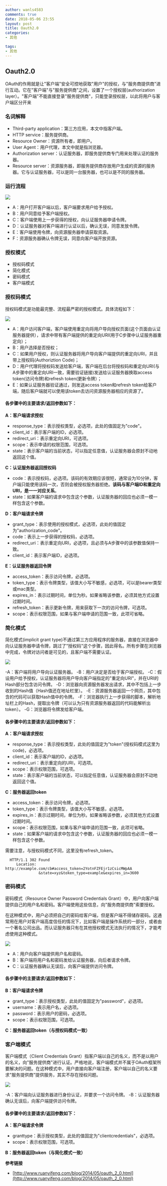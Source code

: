 ```yaml
---
author: wanls4583
comments: true
date: 2018-05-06 23:55
layout: post
title: Oauth2.0
categories:
- 其他

tags:
- 其他
---
```


## Oauth2.0

OAuth的作用就是让"客户端"安全可控地获取"用户"的授权，与"服务商提供商"进行互动。它在"客户端"与"服务提供商"之间，设置了一个授权层(authorization layer）。"客户端"不能直接登录"服务提供商"，只能登录授权层，以此将用户与客户端区分开来

### 名词解释

- Third-party application：第三方应用，本文中指客户端。
- HTTP service：服务提供商。
- Resource Owner：资源所有者，即用户。
- User Agent：用户代理，本文中就是指浏览器。
- Authorization server：认证服务器，即服务提供商专门用来处理认证的服务器。
- Resource server：资源服务器，即服务提供商存放用户生成的资源的服务器。它与认证服务器，可以是同一台服务器，也可以是不同的服务器。

### 运行流程

![](https://wanls4583.github.io/images/posts/其他/OAuth-0.png)

- A：用户打开客户端以后，客户端要求用户给予授权。
- B：用户同意给予客户端授权。
- C：客户端使用上一步获得的授权，向认证服务器申请令牌。
- D：认证服务器对客户端进行认证以后，确认无误，同意发放令牌。
- E：客户端使用令牌，向资源服务器申请获取资源。
- F：资源服务器确认令牌无误，同意向客户端开放资源。

### 授权模式

- 授权码模式
- 简化模式
- 密码模式
- 客户端模式

### 授权码模式

授权码模式是功能最完整、流程最严密的授权模式。具体流程如下：

![](https://wanls4583.github.io/images/posts/其他/OAuth-1.png)

- A：用户访问客户端，客户端使用重定向将用户导向授权页面(这个页面由认证服务器提供），请求中带有客户端提供的重定向URI(用于C步骤中认证服务器重定向）；
- B：用户选择是否授权；
- C：如果用户授权，则认证服务器将用户导向客户端提供的重定向URI，并且带上授权码(Authoriztion Code)；
- D：用户代理将授权码发送给客户端，客户端在后台将授权码和重定向URI(与A步骤中的重定向URI一致，需要验证链接)发送给认证服务器换取access token(访问令牌)和refresh token(更新令牌）；
- E：如果认证服务器验证通过，则发送access token和refresh token给客户端，随后客户端就可以使用该token去访问资源服务器相应的资源了。

#### 各步骤中的主要请求/返回参数如下：

**A：客户端请求授权**

- response_type：表示授权类型，必选项，此处的值固定为"code"。
- client_id：表示客户端的ID，必选项。
- redirect_uri：表示重定向URI，可选项。
- scope：表示申请的权限范围，可选项。
- state：表示客户端的当前状态，可以指定任意值，认证服务器会原封不动地返回这个值。

**C：认证服务器返回授权码**

- code：表示授权码，必选项。该码的有效期应该很短，通常设为10分钟，客户端只能使用该码一次，否则会被授权服务器拒绝。**该码与客户端ID和重定向URI，是一一对应关系**。
- state：如果客户端的请求中包含这个参数，认证服务器的回应也必须一模一样包含这个参数。

**D：客户端请求令牌**

- grant_type：表示使用的授权模式，必选项，此处的值固定为"authorization_code"。
- code：表示上一步获得的授权码，必选项。
- redirect_uri：表示重定向URI，必选项，且必须与A步骤中的该参数值保持一致。
- client_id：表示客户端ID，必选项。

**E：认证服务器返回令牌**

- access_token：表示访问令牌，必选项。
- token_type：表示令牌类型，该值大小写不敏感，必选项，可以是bearer类型或mac类型。
- expires_in：表示过期时间，单位为秒。如果省略该参数，必须其他方式设置过期时间。
- refresh_token：表示更新令牌，用来获取下一次的访问令牌，可选项。
- scope：表示权限范围，如果与客户端申请的范围一致，此项可省略。

### 简化模式

简化模式(implicit grant type)不通过第三方应用程序的服务器，直接在浏览器中向认证服务器申请令牌，跳过了"授权码"这个步骤，因此得名。所有步骤在浏览器中完成，令牌对访问者是可见的，且客户端不需要认证。

![](https://wanls4583.github.io/images/posts/其他/OAuth-2.png)

-A：客户端将用户导向认证服务器。
-B：用户决定是否给于客户端授权。
-C：假设用户给予授权，认证服务器将用户导向客户端指定的"重定向URI"，并在URI的Hash部分包含访问令牌。
-D：浏览器向资源服务器发出请求，其中不包括上一步收到的Hash值（Hash值还在地址栏里）。
-E：资源服务器返回一个网页，其中包含的代码可以获取Hash值中的令牌。
-F：浏览器执行上一步获得的脚本，解析地址栏上的Hash，提取出令牌（可以认为只有资源服务器返回的代码能解析出token）。
-G：浏览器将令牌发给客户端。

#### 各步骤中的主要请求/返回参数如下：

**A：客户端请求授权**

- response_type：表示授权类型，此处的值固定为"token"(授权码模式这里为code)，必选项。
- client_id：表示客户端的ID，必选项。
- redirect_uri：表示重定向的URI，可选项。
- scope：表示权限范围，可选项。
- state：表示客户端的当前状态，可以指定任意值，认证服务器会原封不动地返回这个值。

**C：服务器返回token**

- access_token：表示访问令牌，必选项。
- token_type：表示令牌类型，该值大小写不敏感，必选项。
- expires_in：表示过期时间，单位为秒。如果省略该参数，必须其他方式设置过期时间。
- scope：表示权限范围，如果与客户端申请的范围一致，此项可省略。
- state：如果客户端的请求中包含这个参数，认证服务器的回应也必须一模一样包含这个参数。

需要注意，与授权码模式不同，这里没有refresh_token。

```http
  HTTP/1.1 302 Found
     Location: http://example.com/cb#access_token=2YotnFZFEjr1zCsicMWpAA
               &state=xyz&token_type=example&expires_in=3600
```

### 密码模式

密码模式（Resource Owner Password Credentials Grant）中，用户向客户端提供自己的用户名和密码。客户端使用这些信息，向"服务商提供商"索要授权。

在这种模式中，用户必须把自己的密码给客户端，但是客户端不得储存密码。这通常用在用户对客户端高度信任的情况下，比如客户端是操作系统的一部分，或者由一个著名公司出品。而认证服务器只有在其他授权模式无法执行的情况下，才能考虑使用这种模式。

![](https://wanls4583.github.io/images/posts/其他/OAuth-2.png)

- A：用户向客户端提供用户名和密码。
- B：客户端将用户名和密码发给认证服务器，向后者请求令牌。
- C：认证服务器确认无误后，向客户端提供访问令牌。

#### 各步骤中的主要请求/返回参数如下：

**B：客户端请求令牌**

- grant_type：表示授权类型，此处的值固定为"password"，必选项。
- username：表示用户名，必选项。
- password：表示用户的密码，必选项。
- scope：表示权限范围，可选项。

**C：服务器返回token（与授权码模式一致）**


### 客户端模式

客户端模式（Client Credentials Grant）指客户端以自己的名义，而不是以用户的名义，向"服务提供商"进行认证。严格地说，客户端模式并不属于OAuth框架所要解决的问题。在这种模式中，用户直接向客户端注册，客户端以自己的名义要求"服务提供商"提供服务，其实不存在授权问题。

![](https://wanls4583.github.io/images/posts/其他/OAuth-2.png)

-A：客户端向认证服务器进行身份认证，并要求一个访问令牌。
-B：认证服务器确认无误后，向客户端提供访问令牌。

#### 各步骤中的主要请求/返回参数如下：

**A：客户端请求令牌**

- granttype：表示授权类型，此处的值固定为"clientcredentials"，必选项。
- scope：表示权限范围，可选项。

**B：服务器返回token（与简化模式一致）**

**参考链接**

- [http://www.ruanyifeng.com/blog/2014/05/oauth_2_0.html](http://www.ruanyifeng.com/blog/2014/05/oauth_2_0.html)